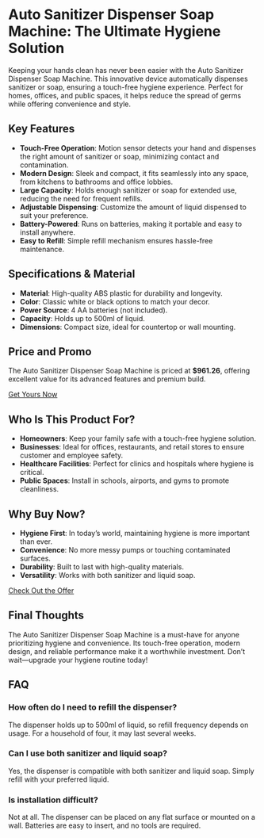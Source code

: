 # Auto Sanitizer Dispenser Soap Machine: The Ultimate Hygiene Solution

Keeping your hands clean has never been easier with the Auto Sanitizer Dispenser Soap Machine. This innovative device automatically dispenses sanitizer or soap, ensuring a touch-free hygiene experience. Perfect for homes, offices, and public spaces, it helps reduce the spread of germs while offering convenience and style.

## Key Features

- **Touch-Free Operation**: Motion sensor detects your hand and dispenses the right amount of sanitizer or soap, minimizing contact and contamination.
- **Modern Design**: Sleek and compact, it fits seamlessly into any space, from kitchens to bathrooms and office lobbies.
- **Large Capacity**: Holds enough sanitizer or soap for extended use, reducing the need for frequent refills.
- **Adjustable Dispensing**: Customize the amount of liquid dispensed to suit your preference.
- **Battery-Powered**: Runs on batteries, making it portable and easy to install anywhere.
- **Easy to Refill**: Simple refill mechanism ensures hassle-free maintenance.

## Specifications & Material

- **Material**: High-quality ABS plastic for durability and longevity.
- **Color**: Classic white or black options to match your decor.
- **Power Source**: 4 AA batteries (not included).
- **Capacity**: Holds up to 500ml of liquid.
- **Dimensions**: Compact size, ideal for countertop or wall mounting.

## Price and Promo

The Auto Sanitizer Dispenser Soap Machine is priced at **$961.26**, offering excellent value for its advanced features and premium build. 

<div class="flex justify-center my-2">
  <a href="https://buy.csgad.com/onMTBT6" rel="nofollow sponsored" target="_blank" class="py-2 px-4 rounded-md text-white font-semibold bg-gradient-to-r from-[#f73c22] to-[#ff7b48]">Get Yours Now</a>
</div>

## Who Is This Product For?

- **Homeowners**: Keep your family safe with a touch-free hygiene solution.
- **Businesses**: Ideal for offices, restaurants, and retail stores to ensure customer and employee safety.
- **Healthcare Facilities**: Perfect for clinics and hospitals where hygiene is critical.
- **Public Spaces**: Install in schools, airports, and gyms to promote cleanliness.

## Why Buy Now?

- **Hygiene First**: In today’s world, maintaining hygiene is more important than ever.
- **Convenience**: No more messy pumps or touching contaminated surfaces.
- **Durability**: Built to last with high-quality materials.
- **Versatility**: Works with both sanitizer and liquid soap.

<div class="flex justify-center my-2">
  <a href="https://buy.csgad.com/onMTBT6" rel="nofollow sponsored" target="_blank" class="py-2 px-4 rounded-md text-white font-semibold bg-gradient-to-r from-[#f73c22] to-[#ff7b48]">Check Out the Offer</a>
</div>

## Final Thoughts

The Auto Sanitizer Dispenser Soap Machine is a must-have for anyone prioritizing hygiene and convenience. Its touch-free operation, modern design, and reliable performance make it a worthwhile investment. Don’t wait—upgrade your hygiene routine today!

## FAQ

### How often do I need to refill the dispenser?
The dispenser holds up to 500ml of liquid, so refill frequency depends on usage. For a household of four, it may last several weeks.

### Can I use both sanitizer and liquid soap?
Yes, the dispenser is compatible with both sanitizer and liquid soap. Simply refill with your preferred liquid. 

### Is installation difficult?
Not at all. The dispenser can be placed on any flat surface or mounted on a wall. Batteries are easy to insert, and no tools are required.